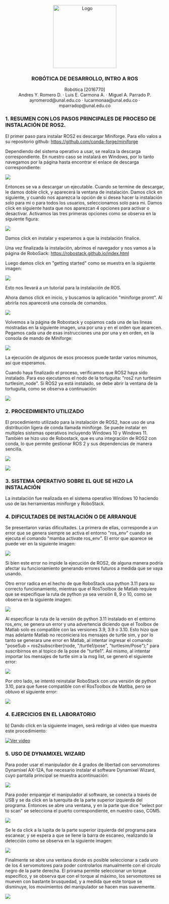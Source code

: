 <br />
<div align="center">
  <a href="https://github.com/Danmunozbe/Practica1/tree/Pain2">
    <img src="Imagenes/UNAL.png" alt="Logo" width="200">
  </a>

  <h3 align="center">ROBÓTICA DE DESARROLLO, INTRO A ROS</h3>

  <p align="center">Robótica [2016770]
    <br />Andres Y. Romero D. · Luis E. Carmona A. · Miguel A. Parrado P.
    <br /> ayromerod@unal.edu.co · lucarmonaa@unal.edu.co · mparradop@unal.edu.co
  </p>
</div>


### 1. RESUMEN CON LOS PASOS PRINCIPALES DE PROCESO DE INSTALACIÓN DE ROS2.

El primer paso para instalar ROS2 es descargar Miniforge. Para ello valos a su repositorio github: https://github.com/conda-forge/miniforge

Dependiendo del sistema operativo a usar, se realiza la descarga correspondiente. En nuestro caso se instalará en Windows, por lo tanto navegamos por la página hasta encontrar el enlace de descarga correspondiente:

![](https://github.com/ayromerod/Lab_ROS/blob/main/Imagenes/Sin%20t%C3%ADtulo5.png?raw=true)

Entonces se va a descargar un ejecutable. Cuando se termine de descargar, le damos doble click, y aparecerá la ventana de instalación. Damos click en siguiente, y cuando nos aparezca la opción de si desea hacer la instalación solo para mi o para todos los usuarios, seleccionamos solo para mi. Damos click en siguiente hasta que nos aparezcan 4 opciones para activar o desactivar. Activamos las tres primeras opciones como se observa en la siguiente figura:

![](https://github.com/ayromerod/Lab_ROS/blob/main/Imagenes/Captura.PNG?raw=true)

Damos click en instalar y esperamos a que la instalación finalice.

Una vez finalizada la instalación, abrimos el navegador y nos vamos a la página de RoboSack: https://robostack.github.io/index.html

Luego damos click en "getting started" como se muestra en la siguiente imagen:

![](https://github.com/ayromerod/Lab_ROS/blob/main/Imagenes/Sin%20t%C3%ADtulo4.png?raw=true)

Esto nos llevará a un tutorial para la instalación de ROS.

Ahora damos click en inicio, y buscamos la aplicación "miniforge promt". Al abrirla nos aparecerá una consola de comandos.

![](https://github.com/ayromerod/Lab_ROS/blob/main/Imagenes/Sin%20t%C3%ADtulo6.png?raw=true)

Volvemos a la página de Robostack y copiamos cada una de las lineas mostradas en la siguiente imagen, una por una y en el orden que aparecen. Pegamos cada una de esas instrucciones una por una y en orden, en la consola de mando de Miniforge:

![](https://github.com/ayromerod/Lab_ROS/blob/main/Imagenes/Sin%20t%C3%ADtulo7.png?raw=true)

La ejecución de algunos de esos procesos puede tardar varios minumos, así que esperamos.

Cuando haya finalizado el proceso, verificamos que ROS2 haya sido instalado. Para eso ejecutamos el nodo de la tortuguita: "ros2 run turtlesim turtlesim_node". Si ROS2 ya está instalado, se debe abrir la ventana de la tortuguita, como se observa a continuación:

![](https://github.com/ayromerod/Lab_ROS/blob/main/Imagenes/Sin%20t%C3%ADtulo8.png?raw=true)

### 2. PROCEDIMIENTO UTILIZADO

El procedimiento utilizado para la instalación de ROS2, hace uso de una distribución ligera de conda llamada miniforge. Se puede instalar en multiples sistemas operativos incluyendo Windows 10 y Windows 11. También se hizo uso de Robostack, que es una integración de ROS2 con conda, lo que permite gestionar ROS 2 y sus dependencias de manera sencilla.

![](https://github.com/ayromerod/Lab_ROS/blob/main/Imagenes/miniforge.png?raw=true)

![](https://github.com/ayromerod/Lab_ROS/blob/main/Imagenes/robostack.png?raw=true)

### 3. SISTEMA OPERATIVO SOBRE EL QUE SE HIZO LA INSTALACIÓN

La instalación fue realizada en el sistema operativo Windows 10 haciendo uso de las herramientas miniforge y RoboStack.

### 4. DIFICULTADES DE INSTALACIÓN O DE ARRANQUE

Se presentaron varias dificultades. La primera de ellas, corresponde a un error que se genera siempre se activa el entorno "ros_env" cuando se ejecuta el comando "mamba activate ros_env". El error que aparece se puede ver en la siguiente imagen:

![](https://github.com/ayromerod/Lab_ROS/blob/main/Imagenes/Sin%20t%C3%ADtulo9.png?raw=true)

Si bien este error no impide la ejecución de ROS2, de alguna manera podría afectar su funcionamiento generando errores futuros a medida que se vaya usando.

Otro error radica en el hecho de que RoboStack usa python 3.11 para su correcto funcionamiento, mientras que el RosToolbox de Matlab requiere que se especifique la ruta de python ya sea versión 8, 9 o 10, como se observa en la siguiente imagen:

![](https://github.com/ayromerod/Lab_ROS/blob/main/Imagenes/ros_matlab.png?raw=true)

Al especificar la ruta de la versión de python 3.11 instalado en el entorno ros_env, se genera un error y una advertencia diciendo que el Toolbox de Matlab solo es compatible con las versiones 3.9, 3.9 o 3.10. Esto hizo que mas adelante Matlab no reconiciera los mensajes de turtle sim, y por lo tanto se generara une error en Matlab, al intentar ingresar el comando: "poseSub = ros2subscriber(node, "/turtle1/pose", "turtlesim/Pose");" para suscribirnos en al topico de la pose de "turtle1". Así mismo, al intentar importar los mensajes de turtle sim a la msg list, se generó el siguiente error:

![](https://github.com/ayromerod/Lab_ROS/blob/main/Imagenes/Sin%20t%C3%ADtulo3.png?raw=true)

Por otro lado, se intentó reinstalar RoboStack con una versión de python 3.10, para que fuese compatible con el RosToolbox de Matlba, pero se obtuvo el siguiente error:

![](https://github.com/ayromerod/Lab_ROS/blob/main/Imagenes/Sin%20t%C3%ADtulo.png?raw=true)

### 4. EJERCICIOS EN EL LABORATORIO

b) Dando click en la siguiente imagen, será redirigo al video que muestra este procedimiento:

[![Ver video](https://github.com/ayromerod/Lab_ROS/blob/main/Imagenes/imagen_video.PNG?raw=true)](https://drive.google.com/file/d/1j_uZGf91uFy-DqfmwIRaMbbvYixVCcJL/view?usp=sharing)

### 5. USO DE DYNAMIXEL WIZARD

Para poder usar el manipulador de 4 grados de libertad con servomotores Dynamixel AX-12A, fue necesario instalar el software Dynamixel Wizard, cuyo pantalla principal se muestra acontinuación:

![](https://github.com/ayromerod/Lab_ROS/blob/main/Imagenes/dynamixel_intro.PNG?raw=true)

Para poder emparejar el manipulador al software, se conecta a través de USB y se da click en la tuerquita de la parte superior izquierda del programa. Entonces se abre una ventana, y en la parte que dice "select por to scan" se selecciona el puerto correspondiente, en nuestro caso, COM5.

![](https://github.com/ayromerod/Lab_ROS/blob/main/Imagenes/COM.PNG?raw=true)

Se le da click a la lupita de la parte superior izquierda del programa para escanear, y se espera a que se llene la barra de escaneo, realizando la detección como se observa en la siguiente imagen:

![](https://github.com/ayromerod/Lab_ROS/blob/main/Imagenes/encontrando_motores.PNG?raw=true)

Finalmente se abre una ventana donde es posible seleccionar a cada uno de los 4 servomotores para poder controlarlos manualmente con el circulo negro de la parte derecha. El prirama permite seleccionar un torque especifico, y se observa que con el torque al máximo, los servomotores se mueven con bastante brusquedad, y a medida que este torque se disminuye, los movimientos del manipulador se hacen mas suavemente.

![](https://github.com/ayromerod/Lab_ROS/blob/main/Imagenes/moviendo_motores.PNG?raw=true)
